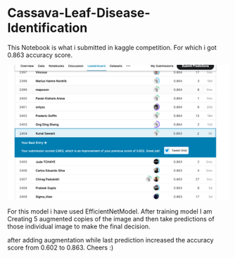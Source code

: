 # Cassava-Leaf-Disease-Identification

This Notebook is what i submitted in kaggle competition.
For which i got 0.863 accuracy score.

![alt text](https://github.com/imkunals726/Cassava-Leaf-Disease-Identification/blob/main/Screenshot%202021-01-31%20at%2010.28.27%20PM.png)

For this model i have used EfficientNetModel.
After training model I am Creating 5 augmented copies of the image and then take predictions of those individual image to make the final decision.

after adding augmentation while last prediction increased the accuracy score from 0.602 to 0.863. Cheers :)
